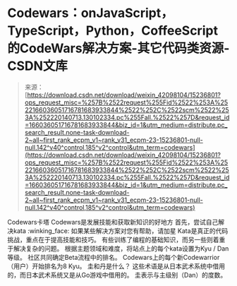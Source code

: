 <!--yml
category: codewars
date: 2022-08-13 11:29:47
-->

# Codewars：onJavaScript，TypeScript，Python，CoffeeScript的CodeWars解决方案-其它代码类资源-CSDN文库

> 来源：[https://download.csdn.net/download/weixin_42098104/15236801?ops_request_misc=%257B%2522request%255Fid%2522%253A%2522166036051716781683933844%2522%252C%2522scm%2522%253A%252220140713.130102334.pc%255Fall.%2522%257D&request_id=166036051716781683933844&biz_id=1&utm_medium=distribute.pc_search_result.none-task-download-2~all~first_rank_ecpm_v1~rank_v31_ecpm-23-15236801-null-null.142^v40^control,185^v2^control&utm_term=codewars](https://download.csdn.net/download/weixin_42098104/15236801?ops_request_misc=%257B%2522request%255Fid%2522%253A%2522166036051716781683933844%2522%252C%2522scm%2522%253A%252220140713.130102334.pc%255Fall.%2522%257D&request_id=166036051716781683933844&biz_id=1&utm_medium=distribute.pc_search_result.none-task-download-2~all~first_rank_ecpm_v1~rank_v31_ecpm-23-15236801-null-null.142^v40^control,185^v2^control&utm_term=codewars)

Codewars卡塔 Codewars是发展技能和获取新知识的好地方 首先，尝试自己解决kata :winking_face: 如果某些解决方案对您有帮助，请加星 Kata是真正的代码挑战，重点在于提高技能和技巧。 有些训练了编程的基础知识，而另一些则着重于解决复杂的问题。 根据主题领域和难度，将站点上的每个kata设置为Kyu / Dan等级。 社区共同确定Beta流程中的排名。 Codewars上的每个新Codewarrior（用户）开始排名为8 Kyu。 圭和丹是什么？ 这些术语是从日本武术系统中借用的，而日本武术系统又是从Go游戏中借用的。 圭表示与主级别（Dan）的度数。